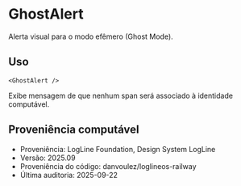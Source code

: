 # GhostAlert

Alerta visual para o modo efêmero (Ghost Mode).

## Uso

```tsx
<GhostAlert />
```

Exibe mensagem de que nenhum span será associado à identidade computável.

## Proveniência computável

- Proveniência: LogLine Foundation, Design System LogLine
- Versão: 2025.09
- Proveniência do código: danvoulez/loglineos-railway
- Última auditoria: 2025-09-22